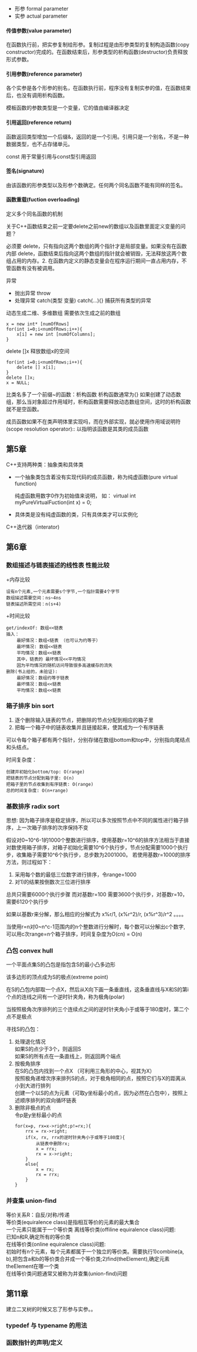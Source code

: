 + 形参 formal parameter
+ 实参 actual parameter

#### 传值参数(value parameter) 
在函数执行前，把实参复制给形参。复制过程是由形参类型的复制构造函数(copy constructor)完成的。在函数结束后，形参类型的析构函数(destructor)负责释放形式参数。

#### 引用参数(reference parameter) 
各个实参是各个形参的别名，在函数执行前，程序没有复制实参的值，在函数结束后，也没有调用析构函数。

模板函数的参数类型是一个变量，它的值由编译器决定

#### 引用返回(reference return) 
函数返回类型增加一个后缀&，返回的是一个引用。引用只是一个别名，不是一种数据类型，也不占存储单元。

 const 用于常量引用与const型引用返回

#### 签名(signature) 
由该函数的形参类型以及形参个数确定。任何两个同名函数不能有同样的签名。

#### 函数重载(fuction overloading) 
定义多个同名函数的机制

关于C++函数结束之前一定要delete之前new的数组以及函数里面定义变量的问题？

必须要 delete，只有指向这两个数组的两个指针才是局部变量。如果没有在函数内部 delete，函数结束后指向这两个数组的指针就会被销毁，无法释放这两个数组占用的内存。2. 在函数内定义的静态变量会在程序运行期间一直占用内存，不管函数有没有被调用。

异常
+ 抛出异常 throw
+ 处理异常 catch(类型 变量)
          catch(...){}  捕获所有类型的异常

动态生成二维、多维数组 需要依次生成之前的数组
```
x = new int* [numOfRows]
for(int i=0;i<numOfRows;i++){
    x[i] = new int [numOfColumns];
}
```
delete []x 释放数组x的空间
```
for(int i=0;i<numOfRows;i++){
    delete [] x[i];
}
delete []x;
x = NULL;
```
比类名多了一个前缀~的函数：析构函数
析构函数通常为{} 如果创建了动态数组，那么当对象超过作用域时，析构函数需要释放动态数组空间，这时的析构函数就不是空函数。

成员函数如果不在类声明体里实现吗，而在外部实现，就必使用作用域说明符(scope resolution operator):: 以指明该函数是其类的成员函数

## 第5章
C++支持两种类：抽象类和具体类

+ 一个抽象类包含着没有实现代码的成员函数，称为纯虚函数(pure virtual function)

  纯虚函数用数字0作为初始值来说明， 如：
virtual int myPureVirtualFuction(int x) = 0;
+ 具体类是没有纯虚函数的类，只有具体类才可以实例化

C++迭代器（interator)

## 第6章
### 数组描述与链表描述的线性表 性能比较
+内存比较
 
    设有n个元素,一个元素需要s个字节,一个指针需要4个字节
    数组描述需要空间：ns~4ns
    链表描述所需空间：n(s+4)

+时间比较

    get/indexOf: 数组<<链表
    插入：
        最好情况：数组<链表 （也可认为约等于）
        最坏情况: 数组<<链表
        平均情况：数组<<链表
        其中，链表的 最坏情况<<平均情况
        因为平均情况的随机访问导致很多高速缓存的流失
    删除(书上给的，未验证):
        最好情况：数组约等于链表
        最坏情况：数组<<链表
        平均情况：数组<<链表

### 箱子排序 bin sort
1) 逐个删除输入链表的节点，把删除的节点分配到相应的箱子里
2) 把每一个箱子中的链表收集并且链接起来，使其成为一个有序链表

可以令每个箱子都有两个指针，分别存储在数组bottom和top中，分别指向尾结点和头结点。

时间复杂度：
    
    创建并初始化bottom/top: O(range)
    把链表的节点分配到箱子里: O(n)
    把箱子里的节点收集到有序链表: O(range)
    总的时间复杂度: O(n+range)

### 基数排序 radix sort
思想: 因为箱子排序是稳定排序，所以可以多次按照节点中不同的属性进行箱子排序，上一次箱子排序的次序保持不变

假设对0~10^6-1的1000个整数进行排序，使用基数r=10^6的排序方法相当于直接对数使用箱子排序，对箱子初始化需要10^6个执行步，节点分配需要1000个执行步，收集箱子需要10^6个执行步，总步数为2001000。
若使用基数r=1000的排序方法，则过程如下：
1) 采用每个数的最低三位数字进行排序，令range=1000
2) 对1)的结果按倒数次三位进行排序

总共只需要6000个执行步骤
而对基数r=100 需要3600个执行步，对基数r=10，需要6120个执行步

如果以基数r来分解，那么相应的分解式为
x%r/1, (x%r^2)/r, (x%r^3)/r^2 。。。。

当使用r=n对0~n^c-1范围内的n个整数进行分解时，每个数可以分解出c个数字, 可以用c次range=n个箱子排序，时间复杂度为O(cn) = O(n)

### 凸包 convex hull
一个平面点集S的凸包是指包含S的最小凸多边形

该多边形的顶点成为S的极点(extreme point)

在S的凸包内部取一个点X，然后从X向下画一条垂直线，这条垂直线与X和S的第i个点的连线之间有一个逆时针夹角，称为极角(polar)

当按照极角次序排列的三个连续点之间的逆时针夹角小于或等于180度时，第二个点不是极点

寻找S的凸包：

1) 处理退化情况\
   如果S的点少于3个，则返回S\
   如果S的所有点在一条直线上，则返回两个端点
2) 按极角排序\
   在S的凸包内找到一个点X （可利用三角形的中心，视其为X）\
   按照极角递增次序来排列S的点，对于极角相同的点，按照它们与X的距离从小到大进行排列\
   创建一个以S的点为元素（可取y坐标最小的点，因为必然在凸包中），按照上述顺序排列的双向循环链表
3) 删除非极点的点\
   令p是y坐标最小的点
   ```
   for(x=p, rx=x->right;p!=rx;){
       rrx = rx->right;
       if(x, rx, rrx的逆时针夹角小于或等于180度){
           从链表中删除rx;
           x = rrx;
           rx = x->right;
       } 
       else{
           x = rx;
           rx = rrx;
       }
   }
   ```
### 并查集 union-find
等价关系R：自反/对称/传递\
等价类(equiralence class)是指相互等价的元素的最大集合\
一个元素只能属于一个等价类
离线等价类(offiline equiralence class)问题:\
已知n和R,确定所有的等价类\
在线等价类(online equiralence class)问题:\
初始时有n个元素，每个元素都属于一个独立的等价类。需要执行1)combine(a, b),把包含a和b的等价类合并成一个等价类;2)find(theElement),确定元素theElement在哪一个类\
在线等价类问题通常又被称为并查集(union-find)问题


## 第11章
建立二叉树的时候又忘了形参与实参。。

### typedef 与 typename 的用法
### 函数指针的声明/定义 

